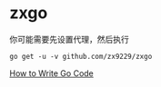 # zxgo

你可能需要先设置代理，然后执行
```
go get -u -v github.com/zx9229/zxgo
```
[How to Write Go Code](https://golang.org/doc/code.html)
